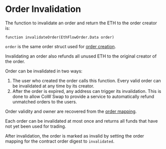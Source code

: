 # Order Invalidation

The function to invalidate an order and return the ETH to the order creator is:

```
function invalidateOrder(EthFlowOrder.Data order)
```

`order` is the same order struct used for [order creation](order-creation.md).

Invalidating an order also refunds all unused ETH to the original creator of the order.

Order can be invalidated in two ways:

1. The user who created the order calls this function. Every valid order can be invalidated at any time by its creator.
2. After the order is expired, any address can trigger its invalidation. This is done to allow CoW Swap to provide a service to automatically refund unmatched orders to the users.

Order validity and owner are recovered from the [order mapping](orders-in-storage.md).

Each order can be invalidated at most once and returns all funds that have not yet been used for trading.

After invalidation, the order is marked as invalid by setting the order mapping for the contract order digest to `invalidated`.
